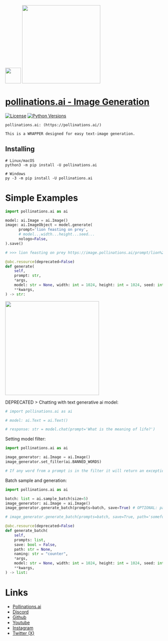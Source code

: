 <div id="header">
  <img src="https://i.ibb.co/p049Y5S/86964862.png" width="50"/>   <img src="https://i.ibb.co/r6JZ336/sketch1700556567238.png" width="250">
</div>

# [pollinations.ai - Image Generation](https://pypi.org/project/pollinations.ai)
[![License](https://img.shields.io/badge/license-MIT-blue.svg)](https://github.com/toolkitr/tkr/blob/main/LICENSE)
[![Python Versions](https://img.shields.io/badge/python-3.7%20|%203.8%20|%203.9%20|%203.10%20|%203.11%20|%203.12%20-blue)](https://www.python.org/downloads/)

```
pollinations.ai: (https://pollinations.ai/)

This is a WRAPPER designed for easy text-image generation.
```

## Installing
```shell
# Linux/macOS
python3 -m pip install -U pollinations.ai

# Windows
py -3 -m pip install -U pollinations.ai
```

# Simple Examples
```python
import pollinations.ai as ai

model: ai.Image = ai.Image()
image: ai.ImageObject = model.generate(
      prompt='lion feasting on prey',
      # model...width...height...seed...
      nologo=False,
).save()

# >>> lion feasting on prey https://image.pollinations.ai/prompt/lion%20feasting%20on%20prey?model...width...height...seed...&nologo=true
```
```python
@abc.resource(deprecated=False)
def generate(
    self,
    prompt: str,
    *args,
    model: str = None, width: int = 1024, height: int = 1024, seed: int = None, nologo: bool = False,
    **kwargs,
) -> str:
```
<div id="header">
  <img src="https://i.ibb.co/prLjvMq/download.jpg" width=300/>
</div>

DEPRECATED > Chatting with text generative ai model:
```python
# import pollinations.ai as ai

# model: ai.Text = ai.Text()

# response: str = model.chat(prompt='What is the meaning of life?')
```

Setting model filter:
```python
import pollinations.ai as ai

image_generator: ai.Image = ai.Image()
image_generator.set_filter(ai.BANNED_WORDS)

# If any word from a prompt is in the filter it will return an exception.
```
Batch sample and generation:
```python
import pollinations.ai as ai

batch: list = ai.sample_batch(size=5)
image_generator: ai.Image = ai.Image()
image_generator.generate_batch(prompts=batch, save=True) # OPTIONAL: path  # OPTIONAL: naming = 'counter' | naming = 'prompt'

# image_generator.generate_batch(prompts=batch, save=True, path='somefolder', naming='prompt')
```
```python
@abc.resource(deprecated=False)
def generate_batch(
    self,
    prompts: list,
    save: bool = False,
    path: str = None,
    naming: str = "counter",
    *args,
    model: str = None, width: int = 1024, height: int = 1024, seed: int = None, nologo: bool = False, 
    **kwargs,
) -> list:
```

# Links
- [Pollinations.ai](https://pollinations.ai/)
- [Discord](https://discord.gg/8HqSRhJVxn)
- [Github](https://github.com/pollinations)
- [Youtube](https://www.youtube.com/channel/UCk4yKnLnYfyUmCCbDzOZOug)
- [Instagram](https://instagram.com/pollinations_ai)
- [Twitter (X)](https://twitter.com/pollinations_ai)
